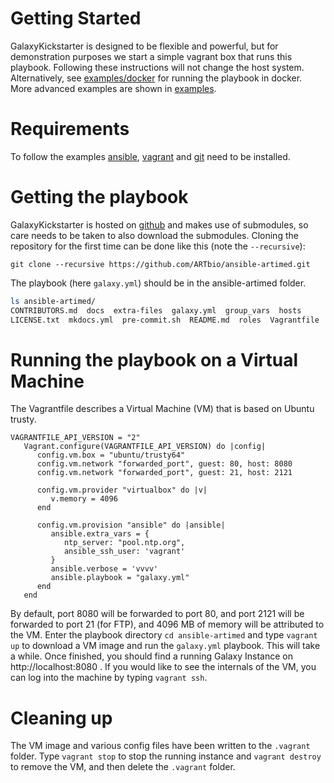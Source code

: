 # Getting Started

GalaxyKickstarter is designed to be flexible and powerful, but for demonstration purposes we start a simple vagrant box 
that runs this playbook. Following these instructions will not change the host system.
Alternatively, see [examples/docker](examples/docker.md) for running the playbook in docker.
More advanced examples are shown in [examples](examples.md).

# Requirements

To follow the examples [ansible](https://docs.ansible.com/ansible/intro_installation.html), [vagrant](https://www.vagrantup.com/downloads.html) 
and [git](https://git-scm.com/downloads) need to be installed.

# Getting the playbook

[//]: # (TODO: Once we do releases, we include the submodules and hence users can just download the playbook without git)


GalaxyKickstarter is hosted on [github](https://github.com/ARTbio/ansible-artimed.git) and makes use of submodules, so care
needs to be taken to also download the submodules. Cloning the repository for the first time can be done like this 
(note the `--recursive`):

```
git clone --recursive https://github.com/ARTbio/ansible-artimed.git
```

The playbook (here `galaxy.yml`) should be in the ansible-artimed folder.
```bash
ls ansible-artimed/
CONTRIBUTORS.md  docs  extra-files  galaxy.yml  group_vars  hosts  
LICENSE.txt  mkdocs.yml  pre-commit.sh  README.md  roles  Vagrantfile
```

# Running the playbook on a Virtual Machine

The Vagrantfile describes a Virtual Machine (VM) that is based on Ubuntu trusty.
```
VAGRANTFILE_API_VERSION = "2"
   Vagrant.configure(VAGRANTFILE_API_VERSION) do |config|
      config.vm.box = "ubuntu/trusty64"
      config.vm.network "forwarded_port", guest: 80, host: 8080
      config.vm.network "forwarded_port", guest: 21, host: 2121

      config.vm.provider "virtualbox" do |v|
         v.memory = 4096
      end

      config.vm.provision "ansible" do |ansible|
         ansible.extra_vars = {
            ntp_server: "pool.ntp.org",
            ansible_ssh_user: 'vagrant' 
         }
         ansible.verbose = 'vvvv'
         ansible.playbook = "galaxy.yml"
      end
   end
```
By default, port 8080 will be forwarded to port 80, and port 2121 will be forwarded to port 21 (for FTP),
and 4096 MB of memory will be attributed to the VM.
Enter the playbook directory `cd ansible-artimed` and type `vagrant up` to download a VM image and run the `galaxy.yml` playbook.
This will take a while. Once finished, you should find a running Galaxy Instance on http://localhost:8080 .
If you would like to see the internals of the VM, you can log into the machine by typing `vagrant ssh`.

# Cleaning up

The VM image and various config files have been written to the `.vagrant` folder. Type `vagrant stop` to stop the running instance
and `vagrant destroy` to remove the VM, and then delete the `.vagrant` folder.

